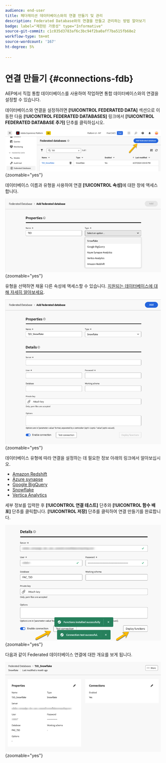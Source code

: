 ```yaml
---
audience: end-user
title: 페더레이션 데이터베이스와의 연결 만들기 및 관리
description: Federated Database와의 연결을 만들고 관리하는 방법 알아보기
badge: label="제한된 가용성" type="Informative"
source-git-commit: c1c035d3783af6c3bc94f2ba0aff7ba515fb68e2
workflow-type: tm+mt
source-wordcount: '167'
ht-degree: 5%

---
```


# 연결 만들기 {#connections-fdb}

AEP에서 직접 통합 데이터베이스를 사용하여 작업하면 통합 데이터베이스와의 연결을 설정할 수 있습니다.

데이터베이스와 연결을 설정하려면 **[!UICONTROL FEDERATED DATA]** 섹션으로 이동한 다음 **[!UICONTROL FEDERATED DATABASES]** 링크에서 **[!UICONTROL FEDERATED DATABASE 추가]** 단추를 클릭하십시오.

![](assets/connections_list.png){zoomable="yes"}

데이터베이스 이름과 유형을 사용하여 연결 **[!UICONTROL 속성]**&#x200B;에 대한 창에 액세스합니다.

![](assets/connections_name.png){zoomable="yes"}

유형을 선택하면 채울 다른 속성에 액세스할 수 있습니다. [지원되는 데이터베이스에 대해 자세히 알아보세요](federated-db.md).

![](assets/connections_details.png){zoomable="yes"}

데이터베이스 유형에 따라 연결을 설정하는 데 필요한 정보 아래의 링크에서 알아보십시오.

* [Amazon Redshift](federated-db.md#amazon-redshift)
* [Azure synapse](federated-db.md#azure-synapse-redshift)
* [Google BigQuery](federated-db.md#google-big-query)
* [Snowflake](federated-db.md#snowflake)
* [Vertica Analytics](federated-db.md#vertica-analytics)

세부 정보를 입력한 후 **[!UICONTROL 연결 테스트]** 단추와 **[!UICONTROL 함수 배포]** 단추를 클릭합니다.
**[!UICONTROL 저장]** 단추를 클릭하여 연결 만들기를 완료합니다.

![](assets/connections_testdeploy.png){zoomable="yes"}

다음과 같이 Federated 데이터베이스 연결에 대한 개요를 보게 됩니다.

![](assets/connections_overview.png){zoomable="yes"}
